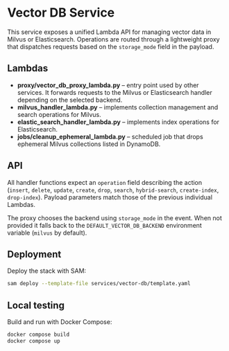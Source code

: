 # Vector DB Service

This service exposes a unified Lambda API for managing vector data in
Milvus or Elasticsearch. Operations are routed through a lightweight
proxy that dispatches requests based on the `storage_mode` field in the
payload.

## Lambdas

- **proxy/vector_db_proxy_lambda.py** – entry point used by other
  services. It forwards requests to the Milvus or Elasticsearch handler
  depending on the selected backend.
- **milvus_handler_lambda.py** – implements collection management and
  search operations for Milvus.
- **elastic_search_handler_lambda.py** – implements index operations for
  Elasticsearch.
- **jobs/cleanup_ephemeral_lambda.py** – scheduled job that drops
  ephemeral Milvus collections listed in DynamoDB.

## API

All handler functions expect an `operation` field describing the action
(`insert`, `delete`, `update`, `create`, `drop`, `search`,
`hybrid-search`, `create-index`, `drop-index`). Payload parameters match
those of the previous individual Lambdas.

The proxy chooses the backend using `storage_mode` in the event. When not
provided it falls back to the `DEFAULT_VECTOR_DB_BACKEND` environment
variable (`milvus` by default).

## Deployment

Deploy the stack with SAM:

```bash
sam deploy --template-file services/vector-db/template.yaml
```

## Local testing

Build and run with Docker Compose:

```bash
docker compose build
docker compose up
```
